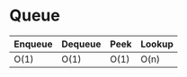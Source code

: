 # Queue

| Enqueue | Dequeue | Peek | Lookup |
|---------|---------|------|--------|
| O(1)    | O(1)    | O(1) | O(n)   |
